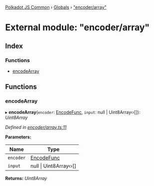 [Polkadot JS Common](../README.md) › [Globals](../globals.md) › ["encoder/array"](_encoder_array_.md)

# External module: "encoder/array"

## Index

### Functions

* [encodeArray](_encoder_array_.md#encodearray)

## Functions

###  encodeArray

▸ **encodeArray**(`encoder`: [EncodeFunc](_encoder_types_.md#encodefunc), `input`: null | Uint8Array‹›[]): *Uint8Array*

*Defined in [encoder/array.ts:11](https://github.com/polkadot-js/common/blob/c776f0d8/packages/util-rlp/src/encoder/array.ts#L11)*

**Parameters:**

Name | Type |
------ | ------ |
`encoder` | [EncodeFunc](_encoder_types_.md#encodefunc) |
`input` | null &#124; Uint8Array‹›[] |

**Returns:** *Uint8Array*
